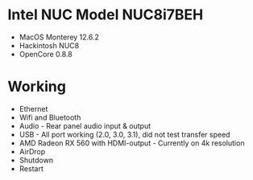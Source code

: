 
# Intel NUC Model NUC8i7BEH
* MacOS Monterey 12.6.2
* Hackintosh NUC8 
* OpenCore 0.8.8

# Working
* Ethernet
* Wifi and Bluetooth
* Audio - Rear panel audio input & output
* USB - All port working (2.0, 3.0, 3.1), did not test transfer speed
* AMD Radeon RX 560 with HDMI-output - Currently on 4k resolution
* AirDrop
* Shutdown
* Restart

